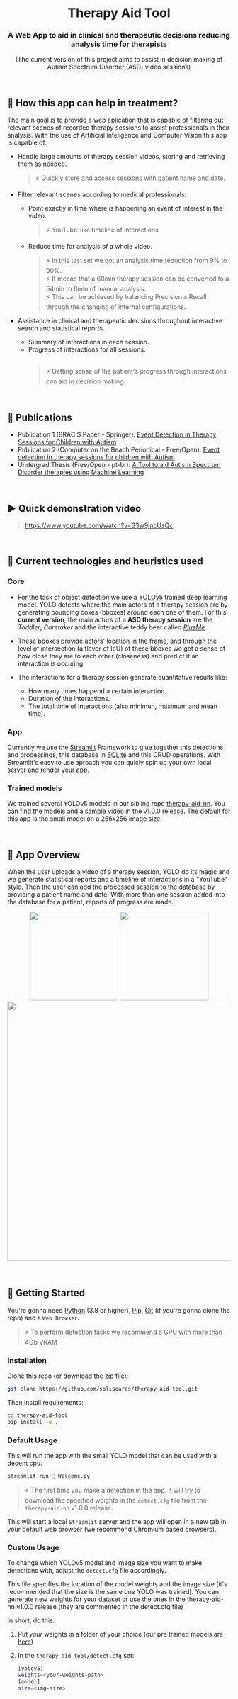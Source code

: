 <h1 align="center">Therapy Aid Tool</h1>
 
<h3 align="center">A Web App to aid in clinical and therapeutic decisions reducing analysis time for therapists</h3>

<p align="center">(The current version of this project aims to assist in decision making of Autism Spectrum Disorder (ASD) video sessions)</p>
<br>

## :thought_balloon: How this app can help in treatment?
The main goal is to provide a web aplication that is capable of filtering out relevant scenes of recorded therapy sessions to assist professionals in their analysis. With the use of Artificial Inteligence and Computer Vision this app is capable of:

* Handle large amounts of therapy session videos, storing and retrieving them as needed.<br>
    > :zap: Quickly store and access sessions with patient name and date.
* Filter relevant scenes according to medical professionals.
    * Point exactly in time where is happening an event of interest in the video. <br>
      > :zap: YouTube-like timeline of interactions
      
    * Reduce time for analysis of a whole video. <br>
      > :zap: In this test set we got an analysis time reduction from 9% to 90%. <br>
      > :zap: It means that a 60min therapy session can be converted to a 54min to 6min of manual analysis. <br>
      > :zap: This can be achieved by balancing Precision x Recall through the changing of internal configurations. <br>
      
* Assistance in clinical and therapeutic decisions throughout interactive search and statistical reports.
    * Summary of interactions in each session.
    * Progress of interactions for all sessions. <br> <br>
      > :zap: Getting sense of the patient's progress through interactions can aid in decision making.
<br>

## 📰 Publications
* Publication 1 (BRACIS Paper - Springer): [Event Detection in Therapy Sessions for Children with Autism](https://link.springer.com/chapter/10.1007/978-3-031-21689-3_17) <br>
* Publication 2 (Computer on the Beach Periodical - Free/Open): [Event detection in therapy sessions for children with Autism](https://periodicos.univali.br/index.php/acotb/article/view/19507/11309) <br>
* Undergrad Thesis (Free/Open - pt-br): [A Tool to aid Autism Spectrum Disorder therapies using Machine Learning](https://repositorio.ufsc.br/bitstream/handle/123456789/248134/tcc-alexandre-soli-soares.pdf)
<br>

## ▶️ Quick demonstration video
> https://www.youtube.com/watch?v=S3w9jncUsQc
<br>

## 📝 Current technologies and heuristics used

### Core
* For the task of object detection we use a [YOLOv5](https://github.com/ultralytics/yolov5) trained deep learning model. YOLO detects where the main actors of a therapy session are by generating bounding boxes (bboxes) around each one of them. For this **current version**, the main actors of a **ASD therapy session** are the *Toddler*, *Caretaker* and the interactive teddy bear called [*PlusMe*](https://dl.acm.org/doi/pdf/10.1145/3491101.3519716?casa_token=iWYoiTNsB90AAAAA:x8TOj1oPpZoqyLTIV3FUw1yAIFTEnD_roG12wpDYmsIsg6JVSIjzj4whC2ky2Pj7oSv4GAU3FyX3).

* These bboxes provide actors' location in the frame, and through the level of intersection (a flavor of IoU) of these bboxes we get a sense of how close they are to each other (closeness) and predict if an interaction is occuring.

* The interactions for a therapy session generate quantitative results like:
  * How many times happend a certain interaction.
  * Duration of the interactions.
  * The total time of interactions (also minimun, maximum and mean time).

### App
Currently we use the [Streamlit](https://github.com/streamlit/streamlit) Framework to glue together this detections and processings, this database in [SQLite](https://www.sqlite.org/index.html) and this CRUD operations. With Streamlit's easy to use aproach you can quicly spin up your own local server and render your app.

### Trained models
We trained several YOLOv5 models in our sibling repo [therapy-aid-nn](https://github.com/solisoares/therapy-aid-nn). You can find the models and a sample video in the [v1.0.0](https://github.com/solisoares/therapy-aid-nn/releases/tag/v1.0.0) release.  The default for this app is the small model on a 256x256 image size.  

<br>

## :mag_right: App Overview
When the user uploads a video of a therapy session, YOLO do its magic and we generate statistical reports and a timeline of interactions in a "YouTube" style. Then the user can add the processed session to the database by providing a patient name and date. With more than one session added into the database for a patient, reports of progress are made.

<p align="center">
    <img src="https://user-images.githubusercontent.com/77312190/206078639-9248b569-7428-4120-b3d4-4e5262e18b92.png" height="200"/>
    <img src="https://user-images.githubusercontent.com/77312190/206079704-660a3095-0835-4dc2-b9bd-0ef4edb67715.png" height="200"/>
    <img src="https://user-images.githubusercontent.com/77312190/206078671-da1b3a26-5fdc-4ee5-9215-b3437a14c5d1.png" width="585"/>
</p>
<br>

## 👋 Getting Started
You're gonna need [Python](https://www.python.org/) (3.8 or higher), [Pip](), [Git](https://git-scm.com/) (if you're gonna clone the repo) and a `Web Browser`.
> :zap: To perform detection tasks we recommend a GPU with more than 4Gb VRAM

### Installation
Clone this repo (or download the zip file):</br>
```bash
git clone https://github.com/solisoares/therapy-aid-tool.git
```

Then install requirements:</br>
```bash
cd therapy-aid-tool
pip install -e .
```

### Default Usage
This will run the app with the small YOLO model that can be used with a decent cpu.
```bash
streamlit run 👋_Welcome.py
```
> :zap: The first time you make a detection in the app, it will try to download the specified weights in the `detect.cfg` file from the `therapy-aid-nn` v1.0.0 release.

This will start a local `Streamlit` server and the app will open in a new tab in your default web browser (we recommend Chromium based browsers).

### Custom Usage
To change which YOLOv5 model and image size you want to make detections with, adjust the `detect.cfg` file accordingly.  
  
This file specifies the location of the model weights and the image size (it's recommended that the size is the same one YOLO was trained). You can generate new weights for your dataset or use the ones in the therapy-aid-nn v1.0.0 release (they are commented in the detect.cfg file)
  
In short, do this:

1. Put *your* weights in a folder of your choice (our pre trained models are [here](https://github.com/solisoares/therapy-aid-nn/releases/tag/v1.0.0))
2. In the `therapy_aid_tool/detect.cfg` set:

    ```bash
    [yolov5]
    weights=<your-weights-path>
    [model]
    size=<img-size>
    ```
